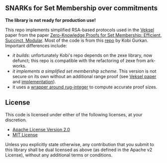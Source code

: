 SNARKs for Set Membership over commitments
------------

**The library is not ready for production use!**

This repo implements simplified RSA-based protocols used in the [Veksel](https://eprint.iacr.org/2021/327) paper from the paper [Zero-Knowledge Proofs for Set Membership:
Efficient, Succinct, Modular](https://eprint.iacr.org/2019/1255.pdf).
Most of the code is from this [repo](https://github.com/kobigurk/cpsnarks-set) by Kobi Gurkan. Important differences include: 
- _it builds_: unfortunately Kobi's repo depends on the zexe library, now defunct; this repo is compatible with the refactoring of zexe from ark-works.
- _it implements a simplified set membership scheme_. This version is not secure on its own without an additional range proof (see [Veksel paper](https://eprint.iacr.org/2021/327) and [implementation](https://github.com/matteocam/veksel)).
- it uses a [wrapper around rug-integer](https://github.com/matteocam/rug-binserial) to compute accurate proof sizes.

## License

This code is licensed under either of the following licenses, at your discretion.

 * [Apache License Version 2.0](LICENSE-APACHE)
 * [MIT License](LICENSE-MIT)

Unless you explicitly state otherwise, any contribution that you submit to this library shall be dual licensed as above (as defined in the Apache v2 License), without any additional terms or conditions.




